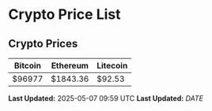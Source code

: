 # Crypto Price List

## Crypto Prices
| Bitcoin | Ethereum | Litecoin |
| ------- | -------- | -------- |
| $96977 | $1843.36 | $92.53 |
**Last Updated:** 2025-05-07 09:59 UTC
**Last Updated:** $DATE$
